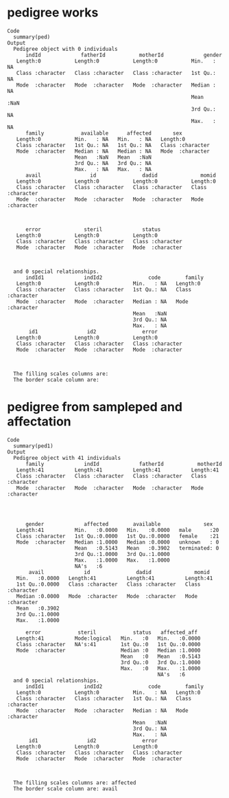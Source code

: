 # pedigree works

    Code
      summary(ped)
    Output
      Pedigree object with 0 individuals
          indId             fatherId           motherId             gender   
       Length:0           Length:0           Length:0           Min.   : NA  
       Class :character   Class :character   Class :character   1st Qu.: NA  
       Mode  :character   Mode  :character   Mode  :character   Median : NA  
                                                                Mean   :NaN  
                                                                3rd Qu.: NA  
                                                                Max.   : NA  
          family            available      affected       sex           
       Length:0           Min.   : NA   Min.   : NA   Length:0          
       Class :character   1st Qu.: NA   1st Qu.: NA   Class :character  
       Mode  :character   Median : NA   Median : NA   Mode  :character  
                          Mean   :NaN   Mean   :NaN                     
                          3rd Qu.: NA   3rd Qu.: NA                     
                          Max.   : NA   Max.   : NA                     
          avail                id               dadid              momid          
       Length:0           Length:0           Length:0           Length:0          
       Class :character   Class :character   Class :character   Class :character  
       Mode  :character   Mode  :character   Mode  :character   Mode  :character  
                                                                                  
                                                                                  
                                                                                  
          error              steril             status         
       Length:0           Length:0           Length:0          
       Class :character   Class :character   Class :character  
       Mode  :character   Mode  :character   Mode  :character  
                                                               
                                                               
                                                               
      and 0 special relationships.
          indId1             indId2               code        family         
       Length:0           Length:0           Min.   : NA   Length:0          
       Class :character   Class :character   1st Qu.: NA   Class :character  
       Mode  :character   Mode  :character   Median : NA   Mode  :character  
                                             Mean   :NaN                     
                                             3rd Qu.: NA                     
                                             Max.   : NA                     
           id1                id2               error          
       Length:0           Length:0           Length:0          
       Class :character   Class :character   Class :character  
       Mode  :character   Mode  :character   Mode  :character  
                                                               
                                                               
                                                               
      The filling scales columns are: 
      The border scale column are: 

# pedigree from sampleped and affectation

    Code
      summary(ped1)
    Output
      Pedigree object with 41 individuals
          family             indId             fatherId           motherId        
       Length:41          Length:41          Length:41          Length:41         
       Class :character   Class :character   Class :character   Class :character  
       Mode  :character   Mode  :character   Mode  :character   Mode  :character  
                                                                                  
                                                                                  
                                                                                  
                                                                                  
          gender             affected        available              sex    
       Length:41          Min.   :0.0000   Min.   :0.0000   male      :20  
       Class :character   1st Qu.:0.0000   1st Qu.:0.0000   female    :21  
       Mode  :character   Median :1.0000   Median :0.0000   unknown   : 0  
                          Mean   :0.5143   Mean   :0.3902   terminated: 0  
                          3rd Qu.:1.0000   3rd Qu.:1.0000                  
                          Max.   :1.0000   Max.   :1.0000                  
                          NA's   :6                                        
           avail             id               dadid              momid          
       Min.   :0.0000   Length:41          Length:41          Length:41         
       1st Qu.:0.0000   Class :character   Class :character   Class :character  
       Median :0.0000   Mode  :character   Mode  :character   Mode  :character  
       Mean   :0.3902                                                           
       3rd Qu.:1.0000                                                           
       Max.   :1.0000                                                           
                                                                                
          error            steril            status   affected_aff   
       Length:41          Mode:logical   Min.   :0   Min.   :0.0000  
       Class :character   NA's:41        1st Qu.:0   1st Qu.:0.0000  
       Mode  :character                  Median :0   Median :1.0000  
                                         Mean   :0   Mean   :0.5143  
                                         3rd Qu.:0   3rd Qu.:1.0000  
                                         Max.   :0   Max.   :1.0000  
                                                     NA's   :6       
      and 0 special relationships.
          indId1             indId2               code        family         
       Length:0           Length:0           Min.   : NA   Length:0          
       Class :character   Class :character   1st Qu.: NA   Class :character  
       Mode  :character   Mode  :character   Median : NA   Mode  :character  
                                             Mean   :NaN                     
                                             3rd Qu.: NA                     
                                             Max.   : NA                     
           id1                id2               error          
       Length:0           Length:0           Length:0          
       Class :character   Class :character   Class :character  
       Mode  :character   Mode  :character   Mode  :character  
                                                               
                                                               
                                                               
      The filling scales columns are: affected
      The border scale column are: avail

